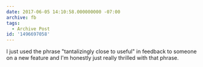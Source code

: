```yaml
---
date: 2017-06-05 14:10:58.000000000 -07:00
archive: fb
tags: 
  - Archive Post
id: '1496697058'
---
```


I just used the phrase "tantalizingly close to useful" in feedback to someone on a new feature and I'm honestly just really thrilled with that phrase.
